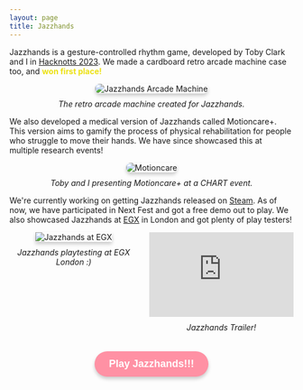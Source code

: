 ```yaml
---
layout: page
title: Jazzhands
---
```


Jazzhands is a gesture-controlled rhythm game, developed by Toby Clark and I in [Hacknotts 2023](https://devpost.com/software/jazzhands). We made a cardboard retro arcade machine case too, and <span style="color:rgb(236, 225, 18);">**won first place!**</span>

<div style="text-align: center;">
  <img src="{{site.baseurl}}/assets/images/sample_portfolio/jazzhands-arcade.jpg" alt="Jazzhands Arcade Machine" style="max-width: 100%; height: auto;max-height:400px; box-shadow: 0px 4px 6px rgba(0, 0, 0, 0.2); border-radius: 8px;">
  <p style="font-style: italic; margin-top: 10px;">The retro arcade machine created for Jazzhands.</p>
</div>

We also developed a medical version of Jazzhands called Motioncare+. This version aims to gamify the process of physical rehabilitation for people who struggle to move their hands. We have since showcased this at multiple research events!

<div style="text-align: center;">
  <img src="{{site.baseurl}}/assets/images/sample_portfolio/motioncare.png" alt="Motioncare" style="max-width: 100%; height: auto; max-height:400px;box-shadow: 0px 4px 6px rgba(0, 0, 0, 0.2); border-radius: 8px;">
  <p style="font-style: italic; margin-top: 10px;">Toby and I presenting Motioncare+ at a CHART event.</p>
</div>

We're currently working on getting Jazzhands released on [Steam](https://store.steampowered.com/app/2701220/Jazzhands/). As of now, we have participated in Next Fest and got a free demo out to play. We also showcased Jazzhands at [EGX](https://www.bbc.co.uk/news/live/cgqy2dypdw0t) in London and got plenty of play testers!

<div style="display: flex; justify-content: center; gap: 20px; align-items: flex-start;">
  <div style="text-align: center;">
    <img src="{{site.baseurl}}/assets/images/sample_portfolio/jazzhands-egx.jpg" alt="Jazzhands at EGX" style="max-width: 100%; height: auto;max-height:400px; box-shadow: 0px 4px 6px rgba(0, 0, 0, 0.2)">
    <p style="font-style: italic; margin-top: 10px;">Jazzhands playtesting at EGX London :)</p>
  </div>

  <div style="text-align: center;">
    <iframe 
      width="100%" 
      height="auto" 
      max-height="400px"
      src="https://www.youtube.com/embed/ZheQ9EejV_0" 
      frameborder="0" 
      allow="accelerometer; autoplay; clipboard-write; encrypted-media; gyroscope; picture-in-picture" 
      allowfullscreen>
    </iframe>
    <p style="font-style: italic; margin-top: 10px;">Jazzhands Trailer!</p>
  </div>
</div>

<div style="text-align: center; margin-top: 20px;">
  <a href="https://store.steampowered.com/app/2701220/Jazzhands/" 
     target="_blank" 
     style="display: inline-block; text-decoration: none; background-color: #ff91a4; color: white; padding: 12px 25px; border-radius: 25px; font-size: 18px; font-weight: bold; box-shadow: 0px 4px 6px rgba(0, 0, 0, 0.2); transition: transform 0.2s ease, box-shadow 0.2s ease; font-family: 'Comic Sans MS', cursive, sans-serif;">
    Play Jazzhands!!!
  </a>
</div>

<style>
  a:hover {
    transform: scale(1.1);
    box-shadow: 0px 6px 8px rgba(0, 0, 0, 0.3);
    background-color: #fe9bce;
  }
</style>